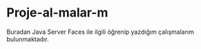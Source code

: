 # Proje-al-malar-m
Buradan Java Server Faces ile ilgili öğrenip yazdığım çalışmalarım bulunmaktadır.
